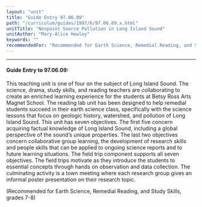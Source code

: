 ```yaml
---
layout: "unit"
title: "Guide Entry 97.06.09"
path: "/curriculum/guides/1997/6/97.06.09.x.html"
unitTitle: "Nonpoint Source Pollution in Long Island Sound"
unitAuthor: "Mary-Alice Howley"
keywords: ""
recommendedFor: "Recommended for Earth Science, Remedial Reading, and Study Skills, grades 7-8"
---
```

<body>
<hr/>
 <h4>
  Guide Entry to 97.06.09:
 </h4>
 This teaching unit is one of four on the subject of Long Island Sound. The science, drama, study skills, and reading teachers are collaborating to create an enriched learning experience for the students at Betsy Ross Arts Magnet School. The reading lab unit has been designed to help remedial students succeed in their earth science class, specifically with the science lessons that focus on geologic history, watershed, and pollution of Long Island Sound. This unit has seven objectives. The first five concern acquiring factual knowledge of Long Island Sound, including a global perspective of the sound’s unique properties. The last two objectives concern collaborative group learning, the development of research skills and people skills that can be applied to ongoing science reports and to future learning situations. The field trip component supports all seven objectives. The field trips motivate as they introduce the students to essential concepts through hands on observation and data collection. The culminating activity is a town meeting where each research group gives an informal poster presentation on their research topic.
 <p>
  (Recommended for Earth Science, Remedial Reading, and Study Skills, grades 7-8)
 </p>

</body>
